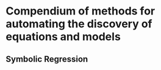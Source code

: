 # Compendium of methods for automating the discovery of equations and models

## Symbolic Regression

